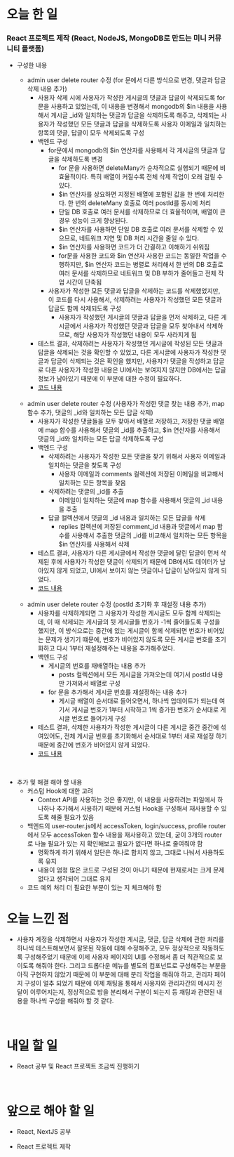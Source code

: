 # 오늘 한 일

### React 프로젝트 제작 (React, NodeJS, MongoDB로 만드는 미니 커뮤니티 플랫폼)

- 구성한 내용

  - admin user delete router 수정 (for 문에서 다른 방식으로 변경, 댓글과 답글 삭제 내용 추가)
    - 사용자 삭제 시에 사용자가 작성한 게시글의 댓글과 답글이 삭제되도록 for문을 사용하고 있었는데, 이 내용을 변경해서 mongodb의 $in 내용을 사용해서 게시글 \_id와 일치하는 댓글과 답글을 삭제하도록 해주고, 삭제되는 사용자가 작성했던 모든 댓글과 답글을 삭제하도록 사용자 이메일과 일치하는 항목의 댓글, 답글이 모두 삭제되도록 구성
    - 백엔드 구성
      - for문에서 mongodb의 $in 연산자를 사용해서 각 게시글의 댓글과 답글을 삭제하도록 변경
        - for 문을 사용하면 deleteMany가 순차적으로 실행되기 때문에 비효율적이다. 특히 배열이 커질수록 전체 삭제 작업이 오래 걸릴 수 있다.
        - $in 연산자를 상요하면 지정된 배열에 포함된 값을 한 번에 처리한다. 한 번의 deleteMany 호출로 여러 postId를 동시에 처리
        - 단일 DB 호출로 여러 문서를 삭제하므로 더 효율적이며, 배열이 큰 경우 성능이 크게 향상된다.
        - $in 연산자를 사용하면 단일 DB 호출로 여러 문서를 삭제할 수 있으므로, 네트워크 지연 및 DB 처리 시간을 줄일 수 있다.
        - $in 연산자를 사용하면 코드가 더 간결하고 이해하기 쉬워짐
        - for문을 사용한 코드와 $in 연산자 사용한 코드는 동일한 작업을 수행하지만, $in 연산자 코드는 병렬로 처리해서 한 번의 DB 호출로 여러 문서를 삭제하므로 네트워크 및 DB 부하가 줄어들고 전체 작업 시간이 단축됨
      - 사용자가 작성한 모든 댓글과 답글을 삭제하는 코드를 삭제했었지만, 이 코드를 다시 사용해서, 삭제하려는 사용자가 작성했던 모든 댓글과 답글도 함께 삭제되도록 구성
        - 사용자가 작성했던 게시글의 댓글과 답글을 먼저 삭제하고, 다른 게시글에서 사용자가 작성했던 댓글과 답글을 모두 찾아내서 삭제하므로, 해당 사용자가 작성했던 내용이 모두 사라지게 됨
    - 테스트 결과, 삭제하려는 사용자가 작성했던 게시글에 작성된 모든 댓글과 답글을 삭제되는 것을 확인할 수 있었고, 다른 게시글에 사용자가 작성한 댓글과 답글이 삭제되는 것은 확인을 했지만, 사용자가 댓글을 작성하고 답글로 다른 사용자가 작성한 내용은 UI에서는 보여지지 않지만 DB에서는 답글 정보가 남아있기 때문에 이 부분에 대한 수정이 필요하다.
    - [코드 내용](https://github.com/jeongsangtae/mini-community-platform/commit/843a5ed44a2d497cc689c6093abb96a21a88be6c)

  <br />

  - admin user delete router 수정 (사용자가 작성한 댓글 찾는 내용 추가, map 함수 추가, 댓글의 \_id와 일치하는 모든 답글 삭제)
    - 사용자가 작성한 댓글들을 모두 찾아서 배열로 저장하고, 저장한 댓글 배열에 map 함수를 사용해서 댓글의 \_id를 추출하고, $in 연산자를 사용해서 댓글의 \_id와 일치하는 모든 답글 삭제하도록 구성
    - 백엔드 구성
      - 삭제하려는 사용자가 작성한 모든 댓글을 찾기 위해서 사용자 이메일과 일치하는 댓글을 찾도록 구성
        - 사용자 이메일과 comments 컬렉션에 저장된 이메일을 비교해서 일치하는 모든 항목을 찾음
      - 삭제하려는 댓글의 \_id를 추출
        - 이메일이 일치하는 댓글에 map 함수를 사용해서 댓글의 \_id 내용을 추출
      - 답글 컬렉션에서 댓글의 \_id 내용과 일치하는 모든 답글을 삭제
        - replies 컬렉션에 저장된 comment_id 내용과 댓글에서 map 함수를 사용해서 추출한 댓글의 \_id를 비교해서 일치하는 모든 항목을 $in 연산자를 사용해서 삭제
    - 테스트 결과, 사용자가 다른 게시글에서 작성한 댓글에 달린 답글이 먼저 삭제된 후에 사용자가 작성한 댓글이 삭제되기 때문에 DB에서도 데이터가 남아있지 않게 되었고, UI에서 보이지 않는 댓글이나 답글이 남아있지 않게 되었다.
    - [코드 내용](https://github.com/jeongsangtae/mini-community-platform/commit/f0714a39a11116b4e017e2250c00511626463ad4)

  <br />

  - admin user delete router 수정 (postId 초기화 후 재설정 내용 추가)
    - 사용자를 삭제하게되면 그 사용자가 작성한 게시글도 모두 함께 삭제되는데, 이 때 삭제되는 게시글의 뒷 게시글들 번호가 -1씩 줄어들도록 구성을 했지만, 이 방식으로는 중간에 있는 게시글이 함께 삭제되면 번호가 비어있는 문제가 생기기 떄문에, 번호가 비어있지 않도록 모든 게시글 번호를 초기화하고 다시 1부터 재설정해주는 내용을 추가해주었다.
    - 백엔드 구성
      - 게시글의 번호를 재배열하는 내용 추가
        - posts 컬렉션에서 모든 게시글을 가져오는데 여기서 postId 내용만 가져와서 배열로 구성
      - for 문을 추가해서 게시글 번호를 재설정하는 내용 추가
        - 게시글 배열이 순서대로 들어오면서, 하나씩 업데이트가 되는데 여기서 게시글 번호가 1부터 시작하고 1씩 증가한 번호가 순서대로 게시글 번호로 들어가게 구성
    - 테스트 결과, 삭제한 사용자가 작성한 게시글이 다른 게시글 중간 중간에 섞여있어도, 전체 게시글 번호를 초기화해서 순서대로 1부터 새로 재설정 하기 때문에 중간에 번호가 비어있지 않게 되었다.
    - [코드 내용](https://github.com/jeongsangtae/mini-community-platform/commit/f13a15c8610470f8ab9866c1e03fdd6c001f015a)

<br />

- 추가 및 해결 해야 할 내용
  - 커스텀 Hook에 대한 고려
    - Context API를 사용하는 것은 좋지만, 이 내용을 사용하려는 파일에서 하나하나 추가해서 사용하기 때문에 커스텀 Hook을 구성해서 재사용할 수 있도록 해줄 필요가 있음
  - 백엔드의 user-router.js에서 accessToken, login/success, profile router에서 모두 accessToken 함수 내용을 재사용하고 있는데, 굳이 3개의 router로 나눌 필요가 있는 지 확인해보고 필요가 없다면 하나로 줄여줘야 함
    - 명확하게 하기 위해서 일단은 하나로 합치지 않고, 그대로 나눠서 사용하도록 유지
    - 내용이 엄청 많은 코드로 구성된 것이 아니기 때문에 현재로서는 크게 문제 없다고 생각되어 그대로 유지
  - 코드 예외 처리 더 필요한 부분이 있는 지 체크해야 함

# 오늘 느낀 점

- 사용자 계정을 삭제하면서 사용자가 작성한 게시글, 댓글, 답글 삭제에 관한 처리를 하나씩 테스트해보면서 잘못된 작동에 대해 수정해주고, 모두 정상적으로 작동하도록 구성해주었기 때문에 이제 사용자 페이지의 UI를 수정해서 좀 더 직관적으로 보이도록 해줘야 한다. 그리고 드롭다운 메뉴를 별도의 컴포넌트로 구성해주는 부분을 아직 구현하지 않았기 때문에 이 부분에 대해 분리 작업을 해줘야 하고, 관리자 페이지 구성이 얼추 되었기 때문에 이제 채팅을 통해서 사용자와 관리자간의 메시지 전달이 이루어지는지, 정상적으로 방을 분리해서 구분이 되는지 등 채팅과 관련된 내용을 하나씩 구성을 해줘야 할 것 같다.

<br />

# 내일 할 일

- React 공부 및 React 프로젝트 조금씩 진행하기

<br />

# 앞으로 해야 할 일

- React, NextJS 공부

- React 프로젝트 제작

